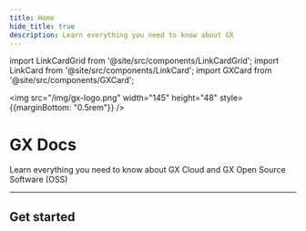 ```yaml
---
title: Home
hide_title: true
description: Learn everything you need to know about GX
---
```


import LinkCardGrid from '@site/src/components/LinkCardGrid';
import LinkCard from '@site/src/components/LinkCard';
import GXCard from '@site/src/components/GXCard';




<img src="/img/gx-logo.png" width="145" height="48" style={{marginBottom: "0.5rem"}} />

# GX Docs

<p className="DocItem__header-description">Learn everything you need to know about GX Cloud and GX Open Source Software (OSS)</p>

---

<GXCard />

## Get started

<LinkCardGrid>
  <LinkCard topIcon label="Get started with GX Cloud" description="Our fully-managed SaaS solution that simplifies deployment, scaling, and collaboration." href="/docs/cloud/setup/setup_cloud" icon="/img/gx_cloud_storage.svg" />
  <LinkCard topIcon label="Get started with GX OSS" description="Get started with our original offering." href="/docs/guides/setup/get_started_lp" icon="/img/oss_icon.svg" />
  <LinkCard topIcon label="GX API" description="View our available APIs." href="/docs/reference/api_reference" icon="/img/api_icon.svg" />
  <LinkCard topIcon label="Learn" description="Use tutorials and conceptual topics to learn everything you need to know about GX features and functionality." href="/docs/conceptual_guides/learn_lp" icon="/img/overview_icon.svg" />
</LinkCardGrid>